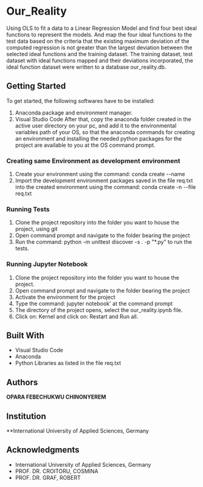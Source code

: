# Our_Reality
Using OLS to fit a data to a Linear Regression Model and find four best ideal functions to represent the models. And map the four ideal functions to the test data based on the criteria that the existing maximum deviation of the computed regression is not greater than the largest deviation between the selected ideal functions and the training dataset. The training dataset, test dataset with ideal functions mapped and their deviations incorporated, the ideal function dataset were written to a database  our_reality.db.

## Getting Started
To get started, the following softwares have to be installed:
1. Anaconda package and environment manager.
2. Visual Studio Code
After that, copy the anaconda folder created in the active user directory on your pc, and add it to the environmental variables path of your OS, so that the anaconda commands for creating an environment and installing the needed python packages for the project are available to you at the OS command prompt.
### Creating same Environment as development environment
1. Create your environment using the command: conda create --name <environment-name>
2. Import the development environment packages saved in the file req.txt into the created environment using the command: conda create -n <environment-name> --file req.txt

### Running Tests
1. Clone the project repository into the folder you want to house the project, using git 
2. Open command prompt and navigate to the folder bearing the project
3. Run the command: python -m unittest discover -s . -p "*.py" to run the tests.

### Running Jupyter Notebook
1. Clone the project repository into the folder you want to house the project.
2. Open command prompt and navigate to the folder bearing the project
3. Activate the environment for the project
4. Type the command: jupyter notebook' at the command prompt
5. The directory of the project opens, select the our_reality.ipynb file.
6. Click on: Kernel and click on: Restart and Run all.

## Built With
* Visual Studio Code
* Anaconda
* Python Libraries as listed in the file req.txt

## Authors

**OPARA FEBECHUKWU CHINONYEREM**


## Institution
**International University of Applied Sciences, Germany


## Acknowledgments

* International University of Applied Sciences, Germany
* PROF. DR. CROITORU, COSMINA
* PROF. DR. GRAF, ROBERT